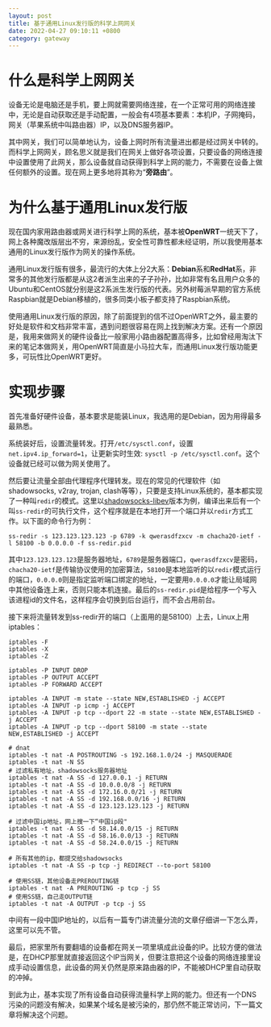 ```yaml
---
layout: post
title: 基于通用Linux发行版的科学上网网关
date: 2022-04-27 09:10:11 +0800
category: gateway
---
```

# 什么是科学上网网关

设备无论是电脑还是手机，要上网就需要网络连接，在一个正常可用的网络连接中，无论是自动获取还是手动配置，一般会有4项基本要素：本机IP，子网掩码，网关（苹果系统中叫路由器）IP，以及DNS服务器IP。

其中网关，我们可以简单地认为，设备上网时所有流量进出都是经过网关中转的。而科学上网网关，顾名思义就是我们在网关上做好各项设置，只要设备的网络连接中设置使用了此网关，那么设备就自动获得到科学上网的能力，不需要在设备上做任何额外的设置。现在网上更多地将其称为“**旁路由**”。

# 为什么基于通用Linux发行版

现在国内家用路由器或网关进行科学上网的系统，基本被**OpenWRT**一统天下了，网上各种魔改版层出不穷，来源纷乱，安全性可靠性都未经证明，所以我使用基本通用的Linux发行版作为网关的操作系统。

通用Linux发行版有很多，最流行的大体上分2大系：**Debian**系和**RedHat**系，非常多的其他发行版都是从这2者派生出来的子子孙孙，比如非常有名且用户众多的Ubuntu和CentOS就分别是这2系派生发行版的代表。另外树莓派早期的官方系统Raspbian就是Debian移植的，很多同类小板子都支持了Raspbian系统。

使用通用Linux发行版的原因，除了前面提到的信不过OpenWRT之外，最主要的好处是软件和文档非常丰富，遇到问题很容易在网上找到解决方案。还有一个原因是，我用来做网关的硬件设备比一般家用小路由器配置高得多，比如曾经用淘汰下来的笔记本做网关，用OpenWRT简直是小马拉大车，而通用Linux发行版功能更多，可玩性比OpenWRT更好。

# 实现步骤

首先准备好硬件设备，基本要求是能装Linux，我选用的是Debian，因为用得最多最熟悉。

系统装好后，设置流量转发。打开`/etc/sysctl.conf`，设置`net.ipv4.ip_forward=1`，让更新实时生效: `sysctl -p /etc/sysctl.conf`。这个设备就已经可以做为网关使用了。

然后要让流量全部由代理程序代理转发。现在的常见的代理软件（如shadowsocks, v2ray, trojan, clash等等），只要是支持Linux系统的，基本都实现了一种叫`redir`的模式。这里以[shadowsocks-libev](https://github.com/shadowsocks/shadowsocks-libev)版本为例，编译出来后有一个叫`ss-redir`的可执行文件，这个程序就是在本地打开一个端口并以`redir`方式工作。以下面的命令行为例：

```shell
ss-redir -s 123.123.123.123 -p 6789 -k qwerasdfzxcv -m chacha20-ietf -l 58100 -b 0.0.0.0 -f ss-redir.pid
```

其中`123.123.123.123`是服务器地址，`6789`是服务器端口，`qwerasdfzxcv`是密码，`chacha20-ietf`是传输协议使用的加密算法，`58100`是本地监听的以`redir`模式运行的端口，`0.0.0.0`则是指定监听端口绑定的地址，一定要用`0.0.0.0`才能让局域网中其他设备连上来，否则只能本机连接。最后的`ss-redir.pid`是给程序一个写入该进程id的文件名，这样程序会切换到后台运行，而不会占用前台。

接下来将流量转发到ss-redir开的端口（上面用的是58100）上去，Linux上用iptables：

```shell
iptables -F
iptables -X
iptables -Z

iptables -P INPUT DROP
iptables -P OUTPUT ACCEPT
iptables -P FORWARD ACCEPT

iptables -A INPUT -m state --state NEW,ESTABLISHED -j ACCEPT
iptables -A INPUT -p icmp -j ACCEPT
iptables -A INPUT -p tcp --dport 22 -m state --state NEW,ESTABLISHED -j ACCEPT
iptables -A INPUT -p tcp --dport 58100 -m state --state NEW,ESTABLISHED -j ACCEPT

# dnat
iptables -t nat -A POSTROUTING -s 192.168.1.0/24 -j MASQUERADE
iptables -t nat -N SS
# 过滤私有地址，shadowsocks服务器地址
iptables -t nat -A SS -d 127.0.0.1 -j RETURN
iptables -t nat -A SS -d 10.0.0.0/8 -j RETURN
iptables -t nat -A SS -d 172.16.0.0/21 -j RETURN
iptables -t nat -A SS -d 192.168.0.0/16 -j RETURN
iptables -t nat -A SS -d 123.123.123.123 -j RETURN

# 过滤中国ip地址，网上搜一下“中国ip段"
iptables -t nat -A SS -d 58.14.0.0/15 -j RETURN
iptables -t nat -A SS -d 58.16.0.0/13 -j RETURN
iptables -t nat -A SS -d 58.24.0.0/15 -j RETURN

# 所有其他的ip，都提交给shadowsocks
iptables -t nat -A SS -p tcp -j REDIRECT --to-port 58100

# 使用SS链，其他设备走PREROUTING链
iptables -t nat -A PREROUTING -p tcp -j SS
# 使用SS链，自己走OUTPUT链
iptables -t nat -A OUTPUT -p tcp -j SS
```

中间有一段中国IP地址的，以后有一篇专门讲流量分流的文章仔细讲一下怎么弄，这里可以先不管。

最后，把家里所有要翻墙的设备都在网关一项里填成此设备的IP。比较方便的做法是，在DHCP那里就直接返回这个IP当网关，但要注意把这个设备的网络连接里设成手动设置信息，此设备的网关仍然是原来路由器的IP，不能被DHCP里自动获取的冲掉。

到此为止，基本实现了所有设备自动获得流量科学上网的能力。但还有一个DNS污染的问题没有解决，如果某个域名是被污染的，那仍然不能正常访问，下一篇文章将解决这个问题。